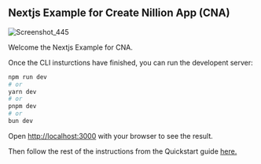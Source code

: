 ## Nextjs Example for Create Nillion App (CNA)

![Screenshot_445](https://github.com/user-attachments/assets/40430fa3-b4e3-4f59-a319-8694b6ef1707)

Welcome the Nextjs Example for CNA.

Once the CLI insturctions have finished, you can run the developent server:

```bash
npm run dev
# or
yarn dev
# or
pnpm dev
# or
bun dev
```

Open [http://localhost:3000](http://localhost:3000) with your browser to see the result.

Then follow the rest of the instructions from the Quickstart guide [here.](https://github.com/NillionNetwork/awesome-nillion/issues/2)

